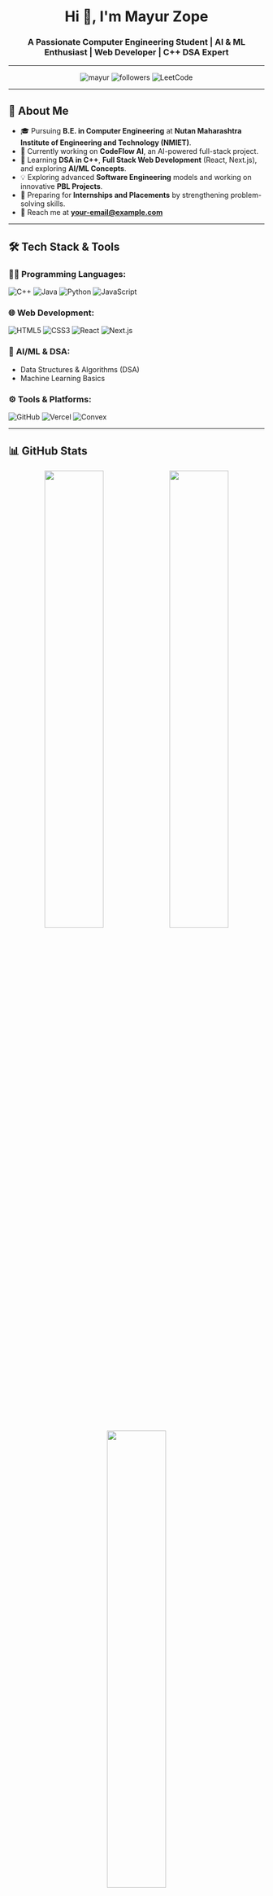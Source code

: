 <h1 align="center">Hi 👋, I'm Mayur Zope</h1>
<h3 align="center">A Passionate Computer Engineering Student | AI & ML Enthusiast | Web Developer | C++ DSA Expert</h3>

---

<p align="center">
  <img src="https://komarev.com/ghpvc/?username=coder06082005&label=Profile%20Views&color=0e75b6&style=flat" alt="mayur" />
  <img src="https://img.shields.io/github/followers/coder06082005?label=Followers&style=social" alt="followers" />
  <img src="https://img.shields.io/badge/LeetCode-@coder06082005-orange" alt="LeetCode" />
</p>

---

## 🚀 **About Me**
- 🎓 Pursuing **B.E. in Computer Engineering** at **Nutan Maharashtra Institute of Engineering and Technology (NMIET)**.
- 🔭 Currently working on **CodeFlow AI**, an AI-powered full-stack project.
- 🌱 Learning **DSA in C++**, **Full Stack Web Development** (React, Next.js), and exploring **AI/ML Concepts**.
- 💡 Exploring advanced **Software Engineering** models and working on innovative **PBL Projects**.
- 👀 Preparing for **Internships and Placements** by strengthening problem-solving skills.
- 📧 Reach me at **your-email@example.com**

---

## 🛠️ **Tech Stack & Tools**
### 👨‍💻 **Programming Languages:**
![C++](https://img.shields.io/badge/-C++-00599C?style=flat-square&logo=c%2B%2B&logoColor=white)
![Java](https://img.shields.io/badge/-Java-007396?style=flat-square&logo=java&logoColor=white)
![Python](https://img.shields.io/badge/-Python-3776AB?style=flat-square&logo=python&logoColor=white)
![JavaScript](https://img.shields.io/badge/-JavaScript-F7DF1E?style=flat-square&logo=javascript&logoColor=black)

### 🌐 **Web Development:**
![HTML5](https://img.shields.io/badge/-HTML5-E34F26?style=flat-square&logo=html5&logoColor=white)
![CSS3](https://img.shields.io/badge/-CSS3-1572B6?style=flat-square&logo=css3)
![React](https://img.shields.io/badge/-React-61DAFB?style=flat-square&logo=react&logoColor=black)
![Next.js](https://img.shields.io/badge/-Next.js-000000?style=flat-square&logo=next.js)

### 🧠 **AI/ML & DSA:**
- Data Structures & Algorithms (DSA)
- Machine Learning Basics

### ⚙️ **Tools & Platforms:**
![GitHub](https://img.shields.io/badge/-GitHub-181717?style=flat-square&logo=github)
![Vercel](https://img.shields.io/badge/-Vercel-black?style=flat-square&logo=vercel)
![Convex](https://img.shields.io/badge/-Convex-blue?style=flat-square&logo=convex)

---

## 📊 **GitHub Stats**
<p align="center">
  <img width="48%" src="https://github-readme-stats.vercel.app/api?username=coder06082005&show_icons=true&theme=radical" />
  <img width="48%" src="https://github-readme-streak-stats.herokuapp.com/?user=coder06082005&theme=radical" />
</p>

<p align="center">
  <img width="48%" src="https://github-readme-stats.vercel.app/api/top-langs/?username=coder06082005&layout=compact&theme=radical" />
</p>

---

## 🎯 **LeetCode & Coding Profiles**
- 📚 [LeetCode](https://leetcode.com/your-profile)
- 🎮 [CodeChef](https://www.codechef.com/users/your-profile)
- 🔥 [HackerRank](https://www.hackerrank.com/your-profile)

---

## 💬 **Let's Connect**
<p align="left">
<a href="https://www.linkedin.com/in/your-profile" target="_blank"><img align="center" src="https://img.icons8.com/color/48/000000/linkedin.png" alt="LinkedIn" /></a>
<a href="https://github.com/coder06082005" target="_blank"><img align="center" src="https://img.icons8.com/ios-glyphs/50/github.png" alt="GitHub" /></a>
<a href="mailto:your-email@example.com" target="_blank"><img align="center" src="https://img.icons8.com/color/48/new-post.png" alt="Gmail" /></a>
</p>

---

⭐️ **Feel free to explore my repositories and connect with me!** 😊

